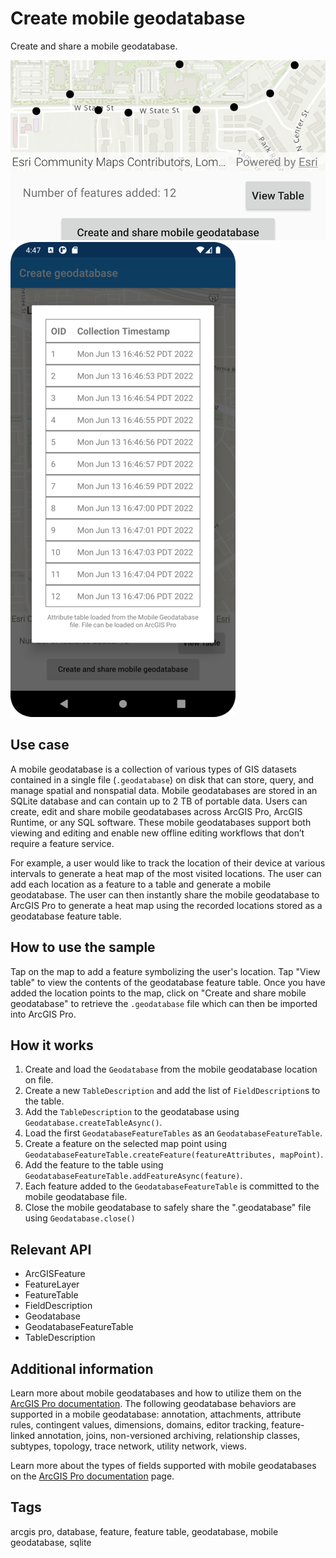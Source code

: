 # Create mobile geodatabase

Create and share a mobile geodatabase.

![Create mobile geodatabase](create-mobile-geodatabase.png) ![View geodatabase table](view-geodatabase-table.png)

## Use case

A mobile geodatabase is a collection of various types of GIS datasets contained in a single file (`.geodatabase`) on disk that can store, query, and manage spatial and nonspatial data. Mobile geodatabases are stored in an SQLite database and can contain up to 2 TB of portable data. Users can create, edit and share mobile geodatabases across ArcGIS Pro, ArcGIS Runtime, or any SQL software. These mobile geodatabases support both viewing and editing and enable new offline editing workflows that don’t require a feature service.

For example, a user would like to track the location of their device at various intervals to generate a heat map of the most visited locations. The user can add each location as a feature to a table and generate a mobile geodatabase. The user can then instantly share the mobile geodatabase to ArcGIS Pro to generate a heat map using the recorded locations stored as a geodatabase feature table.

## How to use the sample

Tap on the map to add a feature symbolizing the user's location. Tap "View table" to view the contents of the geodatabase feature table. Once you have added the location points to the map, click on "Create and share mobile geodatabase" to retrieve the `.geodatabase` file which can then be imported into ArcGIS Pro.

## How it works

1. Create and load the `Geodatabase` from the mobile geodatabase location on file.
2. Create a new `TableDescription` and add the list of `FieldDescription`s to the table.
3. Add the `TableDescription` to the geodatabase using `Geodatabase.createTableAsync()`.
4. Load the first `GeodatabaseFeatureTables` as an `GeodatabaseFeatureTable`.
5. Create a feature on the selected map point using `GeodatabaseFeatureTable.createFeature(featureAttributes, mapPoint)`.
6. Add the feature to the table using `GeodatabaseFeatureTable.addFeatureAsync(feature)`.
7. Each feature added to the `GeodatabaseFeatureTable` is committed to the mobile geodatabase file.
8. Close the mobile geodatabase to safely share the ".geodatabase" file using `Geodatabase.close()`

## Relevant API

* ArcGISFeature
* FeatureLayer
* FeatureTable
* FieldDescription
* Geodatabase
* GeodatabaseFeatureTable
* TableDescription

## Additional information

Learn more about mobile geodatabases and how to utilize them on the [ArcGIS Pro documentation](https://pro.arcgis.com/en/pro-app/latest/help/data/geodatabases/manage-mobile-gdb/mobile-geodatabases.htm). The following geodatabase behaviors are supported in a mobile geodatabase: annotation, attachments, attribute rules, contingent values, dimensions, domains, editor tracking, feature-linked annotation, joins, non-versioned archiving, relationship classes, subtypes, topology, trace network, utility network, views.

Learn more about the types of fields supported with mobile geodatabases on the [ArcGIS Pro documentation](https://pro.arcgis.com/en/pro-app/latest/help/data/geodatabases/overview/arcgis-field-data-types.htm) page.

## Tags

arcgis pro, database, feature, feature table, geodatabase, mobile geodatabase, sqlite
